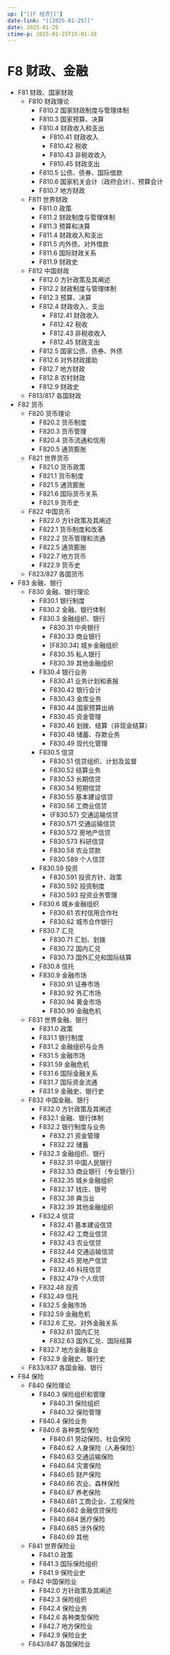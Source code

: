 ```yaml
---
up: ["[[F 经济]]"]
date-link: "[[2025-01-25]]"
date: 2025-01-25
ctime-p: 2025-01-25T15:01:10
---
```


# F8 财政、金融

- F81 财政、国家财政
	- F810 财政理论
		- F810.2 国家财政制度与管理体制
		- F810.3 国家预算、决算
		- F810.4 财政收入和支出
			- F810.41 财政收入
			- F810.42 税收
			- F810.43 非税收收入
			- F810.45 财政支出
		- F810.5 公债、债券、国际借款
		- F810.6 国家机关会计（政府会计）、预算会计
		- F810.7 地方财政
	- F811 世界财政
		- F811.0 政策
		- F811.2 财政制度与管理体制
		- F811.3 预算和决算
		- F811.4 财政收入和支出
		- F811.5 内外债、对外借款
		- F811.6 国际财政关系
		- F811.9 财政史
	- F812 中国财政
		- F812.0 方针政策及其阐述
		- F812.2 财政制度与管理体制
		- F812.3 预算、决算
		- F812.4 财政收入、支出
			- F812.41 财政收入
			- F812.42 税收
			- F812.43 非税收收入
			- F812.45 财政支出
		- F812.5 国家公债、债券、外债
		- F812.6 对外财政援助
		- F812.7 地方财政
		- F812.8 农村财政
		- F812.9 财政史
	- F813/817 各国财政
- F82 货币
	- F820 货币理论
		- F820.2 货币制度
		- F820.3 货币管理
		- F820.4 货币流通和信用
		- F820.5 通货膨胀
	- F821 世界货币
		- F821.0 货币政策
		- F821.1 货币制度
		- F821.5 通货膨胀
		- F821.6 国际货币关系
		- F821.9 货币史
	- F822 中国货币
		- F822.0 方针政策及其阐述
		- F822.1 货币制度和改革
		- F822.2 货币管理和流通
		- F822.5 通货膨胀
		- F822.7 地方货币
		- F822.9 货币史
	- F823/827 各国货币
- F83 金融、银行
	- F830 金融、银行理论
		- F830.1 银行制度
		- F830.2 金融、银行体制
		- F830.3 金融组织、银行
			- F830.31 中央银行
			- F830.33 商业银行
			- [F830.34] 城乡金融组织
			- F830.35 私人银行
			- F830.39 其他金融组织
		- F830.4 银行业务
			- F830.41 业务计划和表报
			- F830.42 银行会计
			- F830.43 金库业务
			- F830.44 国家预算出纳
			- F830.45 资金管理
			- F830.46 划拨、结算（非现金结算）
			- F830.48 储蓄、存款业务
			- F830.49 现代化管理
		- F830.5 信贷
			- F830.51 信贷组织、计划及监督
			- F830.52 结算业务
			- F830.53 长期信贷
			- F830.54 短期信贷
			- F830.55 基本建设信贷
			- F830.56 工商业信贷
			- {F830.57} 交通运输信贷
			- F830.571 交通运输信贷
			- F830.572 房地产信贷
			- F830.573 科研信贷
			- F830.58 农业贷款
			- F830.589 个人信贷
		- F830.59 投资
			- F830.591 投资方针、政策
			- F830.592 投资制度
			- F830.593 投资业务管理
		- F830.6 城乡金融组织
			- F830.61 农村信用合作社
			- F830.62 城市合作银行
		- F830.7 汇兑
			- F830.71 汇划、划拨
			- F830.72 国内汇兑
			- F830.73 国外汇兑和国际结算
		- F830.8 信托
		- F830.9 金融市场
			- F830.91 证券市场
			- F830.92 外汇市场
			- F830.94 黄金市场
			- F830.99 金融危机
	- F831 世界金融、银行
		- F831.0 政策
		- F831.1 银行制度
		- F831.2 金融组织与业务
		- F831.5 金融市场
		- F831.59 金融危机
		- F831.6 国际金融关系
		- F831.7 国际资金流通
		- F831.9 金融史、银行史
	- F832 中国金融、银行
		- F832.0 方针政策及其阐述
		- F832.1 金融、银行体制
		- F832.2 银行制度与业务
			- F832.21 资金管理
			- F832.22 储蓄
		- F832.3 金融组织、银行
			- F832.31 中国人民银行
			- F832.33 商业银行（专业银行）
			- F832.35 城乡金融组织
			- F832.37 钱庄、银号
			- F832.38 典当业
			- F832.39 其他金融组织
		- F832.4 信贷
			- F832.41 基本建设信贷
			- F832.42 工商业信贷
			- F832.43 农业信贷
			- F832.44 交通运输信贷
			- F832.45 房地产信贷
			- F832.46 科技信贷
			- F832.479 个人信贷
		- F832.48 投资
		- F832.49 信托
		- F832.5 金融市场
		- F832.59 金融危机
		- F832.6 汇兑、对外金融关系
			- F832.61 国内汇兑
			- F832.63 国外汇兑、国际结算
		- F832.7 地方金融事业
		- F832.9 金融史、银行史
	- F833/837 各国金融、银行
- F84 保险
	- F840 保险理论
		- F840.3 保险组织和管理
			- F840.31 保险组织
			- F840.32 保险管理
		- F840.4 保险业务
		- F840.6 各种类型保险
			- F840.61 劳动保险、社会保险
			- F840.62 人身保险（人寿保险）
			- F840.63 交通运输保险
			- F840.64 灾害保险
			- F840.65 财产保险
			- F840.66 农业、森林保险
			- F840.67 养老保险
			- F840.681 工商企业、工程保险
			- F840.682 金融信贷保险
			- F840.684 医疗保险
			- F840.685 涉外保险
			- F840.69 其他
	- F841 世界保险业
		- F841.0 政策
		- F841.3 国际保险组织
		- F841.9 保险业史
	- F842 中国保险业
		- F842.0 方针政策及其阐述
		- F842.3 保险组织
		- F842.4 保险业务
		- F842.6 各种类型保险
		- F842.7 地方保险业
		- F842.9 保险业史
	- F843/847 各国保险业

